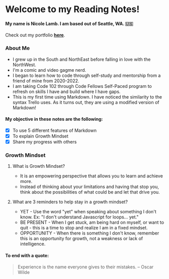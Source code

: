 # Welcome to my **Reading Notes**!

#### **My name is Nicole Lamb. I am based out of Seattle, WA. :us:** 
Check out my portfolio [__here__](https://github.com/Nicole-Lamb).

### About Me
- I grew up in the South and NorthEast before falling in love with the NorthWest.
- I'm a comic and video gagme nerd.
- I began to learn how to code through self-study and mentorship from a friend of mine from 2020-2022. 
- I am taking Code 102 through Code Fellows Self-Paced program to refresh on skills I have and build where I have gaps. 
- This is my first time using Markdown. I have noticed the similarity to the syntax Trello uses. As it turns out, they are using a modified version of Markdown!

#### My objective in these notes are the following:

- [x] To use 5 different features of Markdown
- [x] To explain Growth Mindset
- [x] Share my progress with others

### Growth Mindset
1. What is Growth Mindset?
   - It is an empowering perspective that allows you to learn and achieve more.
   - Instead of thinking about your limitations and having that stop you, think about the possibilities of what could be and let that drive you.

2. What are 3 reminders to help stay in a growth mindset?
   - YET - Use the word "yet" when speaking about something I don't know. Ex: "I don't understand Javascript for loops... yet."
   - BE PRESENT - When I get stuck, am being hard on myself, or want to quit - this is a time to stop and realize I am in a fixed mindset.
   - OPPORTUNITY - When there is something I don't know, remember this is an opportunity for growth, not a weakness or lack of intelligence.

#### To end with a quote:
> Experience is the name everyone gives to their mistakes. – Oscar Wilde
